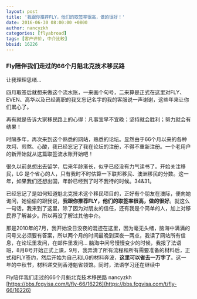 ```yaml
---
layout: post
title: '我跟你推荐FLY，他们的取签率很高，做的很好！'
date: 2016-06-30 08:00:00 +0800
author: nancyzkh
categories: [flyabroad]
tags: [客户评价, 中介比较]
bbsid: 16226
---
```


### Fly陪伴我们走过的66个月魁北克技术移民路

让我理理思绪...

四月取签后就想来做这个流水账，一来画个句号，二来算是正式在这里对FLY、EVEN、高华以及已经离职的我又忘记名字的我的客服说一声谢谢，这些年来让你们累心了。

再有就是告诉大家移民路上的心得：凡事宜早不宜晚；坚持就会胜利；努力就会有结果！

时隔多年，再次来到这个熟悉的网站，熟悉的论坛。显然由于66个月以来的各种坎坷、煎熬、心酸，我已经忘记了我在论坛的注册，不得不重新注册。一个老用户的新开始就从这篇取签流水账开始吧！

很久以前总想出去留学，后来年龄渐长，似乎已经没有力气读书了。开始关注移民，LG 是个省心的人，只有我时不时估算一下联邦移民、澳洲移民的分数。这一年，如果我们还想出国，年龄已经到了时不我待的时候。34&31。

已经忘记了是如何知道魁北克技术这个移民项目的，正好有个朋友在澳际，便向她询问，她偷偷的跟我说，**我跟你推荐FLY，他们的取签率很高，做的很好**。就这么一句话，我来到了这里，除了因为对朋友的信任，还有我是个简单的人，加上对移民界了解甚少。所以再没了解过其他中介。

那是2010年的7月，我开始没日没夜的混迹在这里，因为毫无头绪，脑海中满满的问号又必须要有答案，所以两个月的时间最晚到深夜一两点，我读了网站所有信息，在论坛里发问，在邮件里发问... 脑海中问号慢慢变少的时候，我报了法语班，8月8号开始正式上课，9月，我弄清了所有流程和所有需要准备的材料后，正式和FLY签约，然后开始为自己和LG的材料奔波，**这里可以省去一万字了**。这一年的中秋节，材料递交到香港魁省领馆。同时，法语学习还在继续中

Fly陪伴我们走过的66个月魁北克技术移民路 nancyzkh [https://bbs.fcgvisa.com/t/fly-66/16226](https://bbs.fcgvisa.com/t/fly-66/16226)
